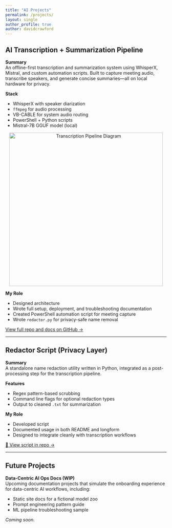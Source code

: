 ```yaml
---
title: "AI Projects"
permalink: /projects/
layout: single
author_profile: true
author: davidcrawford
---
```


## AI Transcription + Summarization Pipeline

**Summary**  
An offline-first transcription and summarization system using WhisperX, Mistral, and custom automation scripts. Built to capture meeting audio, transcribe speakers, and generate concise summaries—all on local hardware for privacy.

**Stack**  
- WhisperX with speaker diarization  
- `ffmpeg` for audio processing  
- VB-CABLE for system audio routing  
- PowerShell + Python scripts  
- Mistral-7B GGUF model (local)

<p align="center">
  <img src="{{ site.baseurl }}/assets/images/transcription_pipeline.png" alt="Transcription Pipeline Diagram" width="480">
</p>

**My Role**  
- Designed architecture  
- Wrote full setup, deployment, and troubleshooting documentation  
- Created PowerShell automation script for meeting capture  
- Wrote `redactor.py` for privacy-safe name removal

[View full repo and docs on GitHub →](https://github.com/DG-Crawford/ai-transcription-pipeline)

---

## Redactor Script (Privacy Layer)

**Summary**  
A standalone name redaction utility written in Python, integrated as a post-processing step for the transcription pipeline.

**Features**  
- Regex pattern-based scrubbing  
- Command line flags for optional redaction types  
- Output to cleaned `.txt` for summarization

**My Role**  
- Developed script  
- Documented usage in both README and longform  
- Designed to integrate cleanly with transcription workflows

[🔗 View script in repo →](https://github.com/DG-Crawford/ai-transcription-pipeline/blob/main/redactor.py)

---

## Future Projects

**Data-Centric AI Ops Docs (WIP)**  
Upcoming documentation projects that simulate the onboarding experience for data-centric AI workflows, including:
- Static site docs for a fictional model zoo
- Prompt engineering pattern guide
- ML pipeline troubleshooting sample

*Coming soon.*
